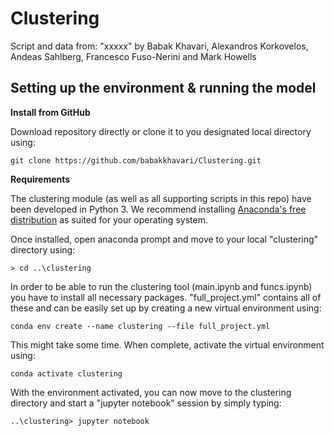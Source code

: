 # Clustering
Script and data from: "xxxxx" by Babak Khavari, Alexandros Korkovelos, Andeas Sahlberg, Francesco Fuso-Nerini and Mark Howells

## Setting up the environment & running the model

**Install from GitHub**

Download repository directly or clone it to you designated local directory using:

```
git clone https://github.com/babakkhavari/Clustering.git
```

**Requirements**

The clustering module (as well as all supporting scripts in this repo) have been developed in Python 3. We recommend installing [Anaconda's free distribution](https://www.anaconda.com/distribution/) as suited for your operating system. 

Once installed, open anaconda prompt and move to your local "clustering" directory using:

```
> cd ..\clustering
```

In order to be able to run the clustering tool (main.ipynb and funcs.ipynb) you have to install all necessary packages. "full_project.yml" contains all of these and can be easily set up by creating a new virtual environment using:

```
conda env create --name clustering --file full_project.yml
```

This might take some time. When complete, activate the virtual environment using:

```
conda activate clustering
```

With the environment activated, you can now move to the clustering directory and start a "jupyter notebook" session by simply typing:

```
..\clustering> jupyter notebook 
```
